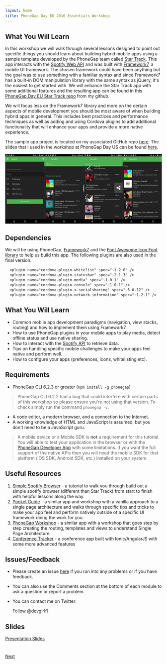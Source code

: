 ```yaml
---
layout: home
title: PhoneGap Day EU 2016 Essentials Workshop
---
```


## What You Will Learn
In this workshop we will walk through several lessons designed to point out specific things you should learn
about building hybrid mobile apps using a sample template developed by the PhoneGap team called
[Star Track](https://github.com/phonegap/phonegap-app-star-track/).  This app interacts with the [Spotify Web API](https://developer.spotify.com/web-api/) and was built with [Framework7](http://framework7.io), a mobile
UI framework. The chosen framework could have been anything but the goal was to use something with a familiar
syntax and since Framework7 has a built-in DOM manipulation library with the same syntax as jQuery, it's the
easiest to get started with. We will enhance the Star Track app with some additional features and the resulting
app can be found in this [PhoneGap Day EU Star Track repo](phonegap-day-eu-star-track) from my github.

We will focus less on the Framework7 library and more on the certain aspects of mobile development you should be
most aware of when building hybrid apps in general. This includes best practices and performance techniques as well as adding and using Cordova plugins to add additional functionality that will enhance your apps and provide a more native experience.

The sample app project is located on my associated
GitHub repo [here](https://github.com/hollyschinsky/phonegap-day-eu-star-track). The slides that I used in the workshop at PhoneGap Day US can be found
[here](http://devgirl.org/files/pgday/www/#0).    

<img class="screenshot" src="images/and-screens.jpg"/>

## Dependencies
We will be using PhoneGap, [Framework7](http://framework7.io) and the [Font Awesome Icon Font library](http://fortawesome.github.io/Font-Awesome/)
 to help us build this app. The following plugins are also used in the final version.

      <plugin name="cordova-plugin-whitelist" spec="~1.2.0" />
      <plugin name="cordova-plugin-statusbar" spec="~2.1.3" />
      <plugin name="cordova-plugin-media" spec="~1.0.1" />
      <plugin name="cordova-plugin-console" spec="~1.0.1" />
      <plugin name="cordova-plugin-x-socialsharing" spec="~5.0.12" />
      <plugin name="cordova-plugin-network-information" spec="~1.2.1" />


## What You Will Learn
- Common mobile app development paradigms (navigation, view stacks, routing) and how to implement them using Framework7.
- How to use PhoneGap plugins in your mobile apps to play media, detect offline status and use native sharing.
- How to interact with the [Spotify API](https://developer.spotify.com/web-api/) to retrieve data.
- Tips on handling specific mobile challenges to make your apps feel native and perform well.
- How to configure your apps (preferences, icons, whitelisting etc).

## Requirements
- PhoneGap CLI 6.2.3 or greater (`npm install -g phonegap`)
> PhoneGap CLI 6.2.2 had a bug that could interfere with certain parts of this workshop so please ensure you're not using
that version. To check simply run the command `phonegap -v`.
- A code editor, a modern browser, and a connection to the Internet.
- A working knowledge of HTML and JavaScript is assumed, but you don't need to be a JavaScript guru.

>A mobile device or a Mobile SDK is **not** a requirement for this tutorial. You will able to test your application in the browser or with the
[PhoneGap Developer App](app.developer.com) with some limitations. If you want the full support of the native APIs then you will need the mobile
SDK for that platform (iOS SDK, Android SDK, etc.) installed on your system.

## Useful Resources
1. [Simple Spotify Browser](http://hollyschinsky.github.io/spotify-browser) - a tutorial to walk you through build out a simple spotify browser (different than Star Track) from start to finish with helpful lessons along the way. 
1. [Pocket Guide](http://hollyschinsky.github.io/pocket-guide) - a similar app and workshop with a vanilla approach to a single page architecture and walks through specific
tips and tricks to make your app feel and perform natively outside of a specific UI framework doing the work for you.
2. [PhoneGap Workshop](http://hollyschinsky.github.io/phonegap-workshop) - a similar app with a workshop that goes step by step creating the routing, templates and views to understand Single Page Architecture.
3. [Conference Tracker](http://hollyschinsky.github.io/ConferenceTracker) - a conference app built with Ionic/AngularJS with some more advanced features


## Issues/Feedback
- Please create an issue [here](https://github.com/hollyschinsky/pgday-eu-star-track/issues) if you run
into any problems or if you have feedback.

- You can also use the Comments section at the bottom of each module to ask a question or report a problem.

- You can contact me on Twitter:

    <a href="https://twitter.com/devgirlfl" class="twitter-follow-button" data-show-count="true"
    data-size="large" data-lang="en">Follow
    @devgirlfl</a>
    <script>!function(d,s,id){var js,fjs=d.getElementsByTagName(s)[0];if(!d.getElementById(id)){js=d.createElement(s);js.id=id;js.src="//platform.twitter.com/widgets.js";fjs.parentNode.insertBefore(js,fjs);}}(document,"script","twitter-wjs");</script>


## Slides
[Presentation Slides](preso/index.html)

<div class="row" style="margin-top:40px;">
<div class="col-sm-12">
<a href="lesson1.html" class="btn btn-default pull-right">Next <i class="glyphicon
glyphicon-chevron-right"></i></a>
</div>
</div>

<script>
  (function(i,s,o,g,r,a,m){i['GoogleAnalyticsObject']=r;i[r]=i[r]||function(){
  (i[r].q=i[r].q||[]).push(arguments)},i[r].l=1*new Date();a=s.createElement(o),
  m=s.getElementsByTagName(o)[0];a.async=1;a.src=g;m.parentNode.insertBefore(a,m)
  })(window,document,'script','//www.google-analytics.com/analytics.js','ga');

  ga('create', 'UA-72845162-1', 'auto');
  ga('send', 'pageview');

</script>
